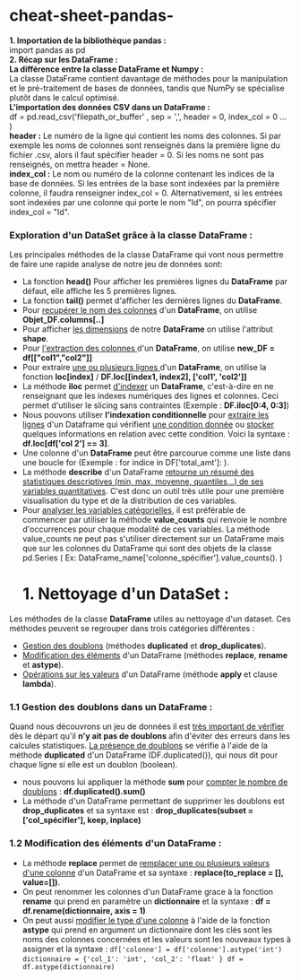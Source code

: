 # cheat-sheet-pandas-
**1. Importation de la bibliothèque pandas :**  <br> import pandas as pd <br>
**2. Récap sur les DataFrame :**<br>
**La différence entre la classe DataFrame et Numpy :**<br>
La classe DataFrame contient davantage de méthodes pour la manipulation et le pré-traitement de bases de données, tandis que NumPy se spécialise plutôt dans le calcul optimisé. <br>
**L'importation des données CSV dans un DataFrame :** <br>
df = pd.read_csv('filepath_or_buffer' , sep = ',', header = 0, index_col = 0 ... )<br>
**header :** Le numéro de la ligne qui contient les noms des colonnes. Si par exemple les noms de colonnes sont renseignés dans la première ligne du fichier .csv, alors il faut spécifier header = 0. Si les noms ne sont pas renseignés, on mettra header = None. <br>
**index_col :** Le nom ou numéro de la colonne contenant les indices de la base de données. Si les entrées de la base sont indexées par la première colonne, il faudra renseigner index_col = 0. Alternativement, si les entrées sont indexées par une colonne qui porte le nom "Id", on pourra spécifier index_col = "Id". <br>
### Exploration d'un DataSet grâce à la classe DataFrame : <br>
Les principales méthodes de la classe DataFrame qui vont nous permettre de faire une rapide analyse de notre jeu de données sont:<br>
- La fonction **head()** Pour afficher les premières lignes du **DataFrame** par défaut, elle affiche les 5 premières lignes.<br>
- La fonction **tail()** permet d'afficher les dernières lignes du **DataFrame**.<br>
- Pour <ins>recupérer le nom des colonnes</ins> d'un **DataFrame**, on utilise **Objet_DF.columns[..]**<br>
- Pour afficher <ins>les dimensions</ins> de notre **DataFrame** on utilise l'attribut **shape**.<br>  
- Pour <ins>l'extraction des colonnes </ins> d'un **DataFrame**, on utilise **new_DF = df[["col1","col2"]]** <br>
- Pour extraire <ins>une ou plusieurs lignes </ins> d'un **DataFrame**, on utilise la fonction **loc[index]** / **DF.loc[[index1, index2], ['col1', 'col2']]** <br>
- La méthode **iloc** permet <ins>d'indexer</ins> un **DataFrame**, c'est-à-dire en ne renseignant que les indexes numériques des lignes et colonnes. Ceci permet d'utiliser le slicing sans contraintes (Exemple : **DF.iloc[0:4, 0:3]**)<br>
- Nous pouvons utiliser **l'indexation conditionnelle** pour <ins>extraire les lignes</ins> d'un Dataframe qui vérifient <ins>une condition donnée</ins> ou <ins>stocker</ins> quelques informations en relation avec cette condition. Voici la syntaxe : **df.loc[df['col 2'] == 3]**.<br>
- Une colonne d'un **DataFrame** peut être parcourue comme une liste dans une boucle for (Exemple : for indice in DF['total_amt']: ).<br>
- La méthode **describe** d'un DataFrame <ins>retourne un résumé des statistiques descriptives (min, max, moyenne, quantiles,..) de ses variables quantitatives</ins>.
C'est donc un outil très utile pour une première visualisation du type et de la distribution de ces variables.<br>
- Pour <ins>analyser les variables catégorielles</ins>, il est préférable de commencer par utiliser la méthode **value_counts** qui renvoie le nombre d'occurrences pour chaque modalité de ces variables. La méthode value_counts ne peut pas s'utiliser directement sur un DataFrame mais que sur les colonnes du DataFrame qui sont des objets de la classe pd.Series ( Ex: DataFrame_name['colonne_spécifier'].value_counts(). )
  # 1. Nettoyage d'un DataSet :<br>
 Les méthodes de la classe **DataFrame** utiles au nettoyage d'un dataset. Ces méthodes peuvent se regrouper dans trois catégories différentes :

- <ins>Gestion des doublons</ins> (méthodes **duplicated** et **drop_duplicates**).
- <ins>Modification des éléments</ins> d'un DataFrame (méthodes **replace**, **rename** et **astype**).
- <ins>Opérations sur les valeurs</ins> d'un DataFrame (méthode **apply** et clause **lambda**).<br>
### 1.1 Gestion des doublons dans un DataFrame :
Quand nous découvrons un jeu de données il est <ins>très important de vérifier</ins> dès le départ qu'il **n'y ait pas de doublons** afin d'éviter des erreurs dans les calcules statistiques.
<ins>La présence de doublons</ins> se vérifie à l'aide de la méthode **duplicated** d'un DataFrame (DF.duplicated()), qui nous dit pour chaque ligne si elle est un doublon (boolean).
- nous pouvons lui appliquer la méthode **sum** pour <ins>compter le nombre de doublons</ins> : **df.duplicated().sum()**
- La méthode d'un DataFrame permettant de supprimer les doublons est **drop_duplicates** et sa syntaxe est : **drop_duplicates(subset = ['col_spécifier'], keep, inplace)**
### 1.2 Modification des éléments d'un DataFrame : 
- La méthode **replace** permet de <ins>remplacer une ou plusieurs valeurs d'une colonne</ins> d'un DataFrame et sa syntaxe : **replace(to_replace = [], value=[])**.
- On peut renommer les colonnes d'un DataFrame grace à la fonction **rename** qui prend en paramètre un **dictionnaire** et la syntaxe : **df = df.rename(dictionnaire, axis = 1)**
- On peut aussi <ins>modifier le type d'une colonne</ins> à l'aide de la fonction **astype** qui prend en argument un dictionnaire dont les clés sont les noms des colonnes concernées et les valeurs sont les nouveaux types à assigner et la syntaxe :
   ```df['colonne'] = df['colonne'].astype('int')```<br>
  ```dictionnaire = {'col_1': 'int', 'col_2': 'float' } df = df.astype(dictionnaire)```
  







